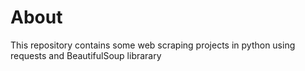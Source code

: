# About
This repository contains some web scraping projects in python using requests and BeautifulSoup librarary

